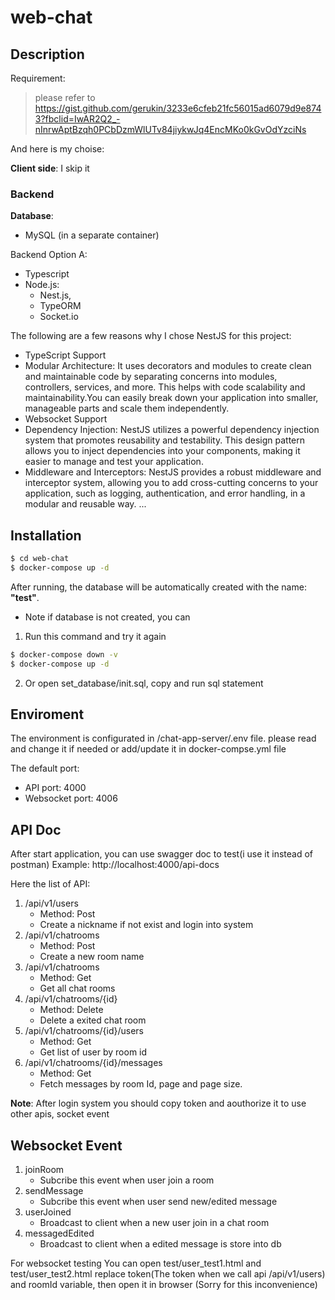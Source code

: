 # web-chat
## Description
Requirement:
>please refer to https://gist.github.com/gerukin/3233e6cfeb21fc56015ad6079d9e8743?fbclid=IwAR2Q2_-nInrwAptBzqh0PCbDzmWlUTv84jiykwJq4EncMKo0kGvOdYzciNs

And here is my choise:

**Client side**:
 I skip it 
 
### Backend

**Database**:
- MySQL (in a separate container)

Backend Option A:

- Typescript
- Node.js:
  - Nest.js, 
  - TypeORM
  - Socket.io

The following are a few reasons why I chose NestJS for this project:

-  TypeScript Support
-  Modular Architecture: It uses decorators and modules to create clean and maintainable code by separating concerns into modules, controllers, services, and more. This helps with code scalability and maintainability.You can easily break down your application into smaller, manageable parts and scale them independently.
-  Websocket Support
-  Dependency Injection: NestJS utilizes a powerful dependency injection system that promotes reusability and testability. This design pattern allows you to inject dependencies into your components, making it easier to manage and test your application.
- Middleware and Interceptors: NestJS provides a robust middleware and interceptor system, allowing you to add cross-cutting concerns to your application, such as logging, authentication, and error handling, in a modular and reusable way.
...

## Installation

```bash
$ cd web-chat
$ docker-compose up -d
```
After running, the database will be automatically  created with the name: **"test"**.

* Note
 if database is not created, you can 
1. Run this command and try it again
```bash
$ docker-compose down -v 
$ docker-compose up -d
```
2. Or open set_database/init.sql, copy and run sql statement

## Enviroment
The environment is configurated in /chat-app-server/.env file. please read and change it if needed or add/update it in docker-compse.yml file

The default port:
 - API port: 4000
 - Websocket port: 4006

## API Doc
After start application, you can use swagger doc to test(i use it instead of postman)
Example: http://localhost:4000/api-docs

Here the list of API:
1. /api/v1/users
    - Method: Post
    - Create a nickname if not exist and login into system
2. /api/v1/chatrooms
    - Method: Post
    - Create a new room name
3. /api/v1/chatrooms
    - Method: Get
    - Get all chat rooms
4. /api/v1/chatrooms/{id}
    - Method: Delete
    - Delete a exited chat room
5. /api/v1/chatrooms/{id}/users
    - Method: Get
    - Get list of user by room id
6. /api/v1/chatrooms/{id}/messages
    - Method: Get
    - Fetch messages by room Id, page and page size.

**Note**: 
After login system you should copy token and aouthorize it to use other apis, socket event
## Websocket Event
1. joinRoom
    - Subcribe this event when user join a room
2. sendMessage
    - Subcribe this event when user send new/edited message
3. userJoined
    - Broadcast to client when a new user join in a chat room
4. messagedEdited
    - Broadcast to client when a edited message is store into db

For websocket testing
You can open test/user_test1.html and test/user_test2.html
replace token(The token when we call api /api/v1/users) and roomId variable, then open it in browser
(Sorry for this inconvenience)
